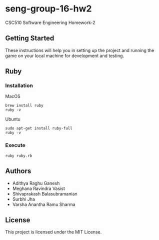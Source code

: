 # seng-group-16-hw2
CSC510 Software Engineering Homework-2

## Getting Started

These instructions will help you in setting up the project and running the game on your local machine for development and testing. 

## Ruby

### Installation

MacOS
```
brew install ruby
ruby -v
```

Ubuntu
```
sudo apt-get install ruby-full
ruby -v
```

### Execute

```
ruby ruby.rb
```
## Authors

* Adithya Raghu Ganesh
* Meghana Ravindra Vasist
* Shivaprakash Balasubramanian
* Surbhi Jha
* Varsha Anantha Ramu Sharma

## License

This project is licensed under the MIT License.